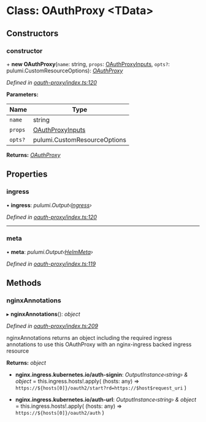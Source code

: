 
# Class: OAuthProxy <**TData**>

## Constructors

###  constructor

\+ **new OAuthProxy**(`name`: string, `props`: [OAuthProxyInputs](../interfaces/__kloudlib_oauth_proxy_.oauthproxyinputs.md), `opts?`: pulumi.CustomResourceOptions): *[OAuthProxy](__kloudlib_oauth_proxy_.oauthproxy.md)*

*Defined in [oauth-proxy/index.ts:120](https://github.com/Place1/kloudlib/blob/27a9d16/packages/oauth-proxy/index.ts#L120)*

**Parameters:**

Name | Type |
------ | ------ |
`name` | string |
`props` | [OAuthProxyInputs](../interfaces/__kloudlib_oauth_proxy_.oauthproxyinputs.md) |
`opts?` | pulumi.CustomResourceOptions |

**Returns:** *[OAuthProxy](__kloudlib_oauth_proxy_.oauthproxy.md)*

## Properties

###  ingress

• **ingress**: *pulumi.Output‹[Ingress](../interfaces/_abstractions_index_.ingress.md)›*

*Defined in [oauth-proxy/index.ts:120](https://github.com/Place1/kloudlib/blob/27a9d16/packages/oauth-proxy/index.ts#L120)*

___

###  meta

• **meta**: *pulumi.Output‹[HelmMeta](../interfaces/_abstractions_index_.helmmeta.md)›*

*Defined in [oauth-proxy/index.ts:119](https://github.com/Place1/kloudlib/blob/27a9d16/packages/oauth-proxy/index.ts#L119)*

## Methods

###  nginxAnnotations

▸ **nginxAnnotations**(): *object*

*Defined in [oauth-proxy/index.ts:209](https://github.com/Place1/kloudlib/blob/27a9d16/packages/oauth-proxy/index.ts#L209)*

nginxAnnotations returns an object including the required
ingress annotations to use this OAuthProxy with an nginx-ingress
backed ingress resource

**Returns:** *object*

* **nginx.ingress.kubernetes.io/auth-signin**: *OutputInstance‹string› & object* = this.ingress.hosts!.apply(
        (hosts: any) => `https://${hosts[0]}/oauth2/start?rd=https://$host$request_uri`
      )

* **nginx.ingress.kubernetes.io/auth-url**: *OutputInstance‹string› & object* = this.ingress.hosts!.apply(
        (hosts: any) => `https://${hosts[0]}/oauth2/auth`
      )
